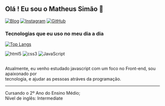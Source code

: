 ## Olá ! Eu sou o Matheus Simão 👋

[![Blog](https://img.shields.io/website?label=portfolio&style=for-the-badge&url=https://mthsimao.github.io/portfolio)](https://mthsimao.github.io/portfolio)
[![Instagram](https://img.shields.io/badge/Instagram-E4405F?style=for-the-badge&logo=instagram&logoColor=white)](https://instagram.com/mthsimao)
[![GitHub](https://img.shields.io/badge/GitHub-100000?style=for-the-badge&logo=github&logoColor=white)](https://github.com/mthsimao)

### Tecnologias que eu uso no meu dia a dia

[![Top Langs](https://github-readme-stats.vercel.app/api/top-langs/?username=mthsimao&layout=donut)](https://github.com/anuraghazra/github-readme-stats)

<div>
    <img alt="html5" src="https://img.shields.io/badge/HTML5-E34F26?style=for-the-badge&logo=html5&logoColor=white" />
    <img alt="css3" src="https://img.shields.io/badge/CSS3-1572B6?style=for-the-badge&logo=css3&logoColor=white" />
    <img alt="JavaScript" src="https://img.shields.io/badge/JavaScript-323330?style=for-the-badge&logo=javascript&logoColor=F7DF1E">
</div> <br>

Atualmente, eu venho estudado javascript com um foco no Front-end, sou apaixonado por <br> tecnologia, e ajudar as pessoas atráves da programação.
<hr>
Cursando o 2º Ano do Ensino Médio; <br> Nível de inglês: Intermediate
